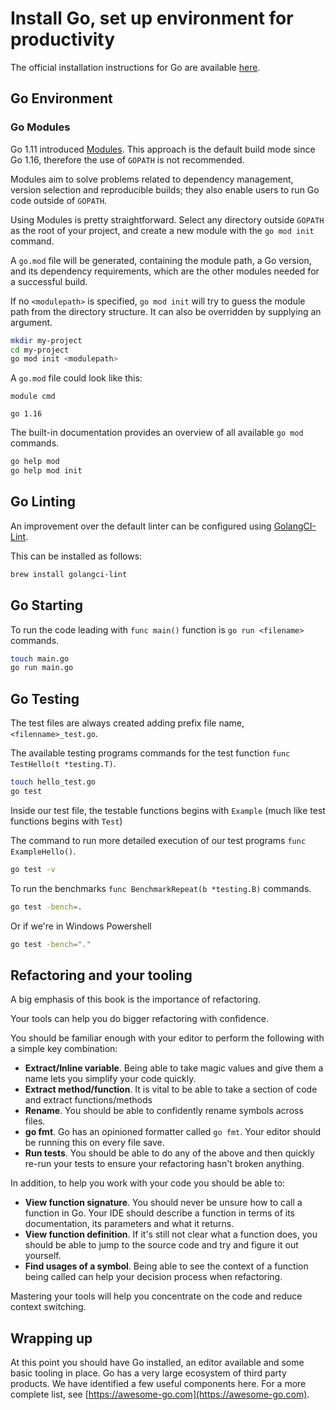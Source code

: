 # Install Go, set up environment for productivity

The official installation instructions for Go are available [here](https://golang.org/doc/install).

## Go Environment

### Go Modules

Go 1.11 introduced [Modules](https://go.dev/wiki/Modules). This approach is the default build mode since Go 1.16, therefore the use of `GOPATH` is not recommended.

Modules aim to solve problems related to dependency management, version selection and reproducible builds; they also enable users to run Go code outside of `GOPATH`.

Using Modules is pretty straightforward. Select any directory outside `GOPATH` as the root of your project, and create a new module with the `go mod init` command.

A `go.mod` file will be generated, containing the module path, a Go version, and its dependency requirements, which are the other modules needed for a successful build.

If no `<modulepath>` is specified, `go mod init` will try to guess the module path from the directory structure. It can also be overridden by supplying an argument.

```sh
mkdir my-project
cd my-project
go mod init <modulepath>
```

A `go.mod` file could look like this:

```
module cmd

go 1.16

```

The built-in documentation provides an overview of all available `go mod` commands.

```sh
go help mod
go help mod init
```

## Go Linting

An improvement over the default linter can be configured using [GolangCI-Lint](https://golangci-lint.run).

This can be installed as follows:

```sh
brew install golangci-lint
```

## Go Starting

To run the code leading with `func main()` function is `go run <filename>` commands.

```sh
touch main.go
go run main.go
```

## Go Testing

The test files are always created adding prefix file name, `<filenname>_test.go`.

The available testing programs commands for the test function `func TestHello(t *testing.T)`.

```sh
touch hello_test.go
go test
```

Inside our test file, the testable functions begins with `Example` (much like test functions begins with `Test`)

The command to run more detailed execution of our test programs `func ExampleHello()`.

```sh
go test -v
```

To run the benchmarks `func BenchmarkRepeat(b *testing.B)` commands.

```sh
go test -bench=.
```

Or if we're in Windows Powershell

```sh
go test -bench="."
```

## Refactoring and your tooling

A big emphasis of this book is the importance of refactoring.

Your tools can help you do bigger refactoring with confidence.

You should be familiar enough with your editor to perform the following with a simple key combination:

- **Extract/Inline variable**. Being able to take magic values and give them a name lets you simplify your code quickly.
- **Extract method/function**. It is vital to be able to take a section of code and extract functions/methods
- **Rename**. You should be able to confidently rename symbols across files.
- **go fmt**. Go has an opinioned formatter called `go fmt`. Your editor should be running this on every file save.
- **Run tests**. You should be able to do any of the above and then quickly re-run your tests to ensure your refactoring hasn't broken anything.

In addition, to help you work with your code you should be able to:

- **View function signature**. You should never be unsure how to call a function in Go. Your IDE should describe a function in terms of its documentation, its parameters and what it returns.
- **View function definition**. If it's still not clear what a function does, you should be able to jump to the source code and try and figure it out yourself.
- **Find usages of a symbol**. Being able to see the context of a function being called can help your decision process when refactoring.

Mastering your tools will help you concentrate on the code and reduce context switching.

## Wrapping up

At this point you should have Go installed, an editor available and some basic tooling in place. Go has a very large ecosystem of third party products. We have identified a few useful components here. For a more complete list, see [https://awesome-go.com](https://awesome-go.com).

```

```
